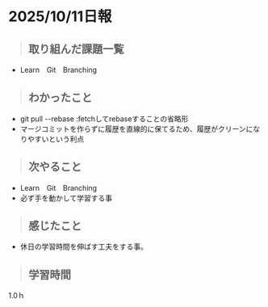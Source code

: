 # 2025/10/11日報

>## 取り組んだ課題一覧 
- Learn　Git　Branching 

> ## わかったこと
- git pull --rebase :fetchしてrebaseすることの省略形
- マージコミットを作らずに履歴を直線的に保てるため、履歴がクリーンになりやすいという利点

> ## 次やること
- Learn　Git　Branching 
- 必ず手を動かして学習する事
  
> ## 感じたこと
- 休日の学習時間を伸ばす工夫をする事。

> ## 学習時間
  1.0ｈ